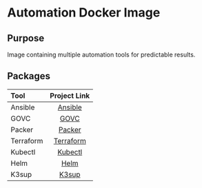# Automation Docker Image


## Purpose

Image containing multiple automation tools for predictable results.


## Packages

| Tool          | Project Link                                                                 |
|:--------------|:----------------------------------------------------------------------------:|
| Ansible       | [Ansible](https://github.com/ansible/ansible)                                |
| GOVC          | [GOVC](https://github.com/vmware/govmomi/tree/master/govc)                   |
| Packer        | [Packer](https://github.com/hashicorp/packer)                                |
| Terraform     | [Terraform](https://github.com/hashicorp/terraform)                          |
| Kubectl       | [Kubectl](https://github.com/kubernetes/kubernetes)                          |
| Helm          | [Helm](https://github.com/helm/helm)                                         |
| K3sup         | [K3sup](https://github.com/alexellis/k3sup)                                  |
